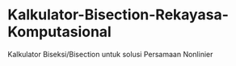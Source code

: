 # Kalkulator-Bisection-Rekayasa-Komputasional
Kalkulator Biseksi/Bisection untuk solusi Persamaan Nonlinier 
